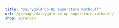 ```yaml
---
title: "Dairygold Co-Op Superstore Rathduff"
url: /grenagh/dairygold-co-op-superstore-rathduff/
shop: agrarian
---
```

